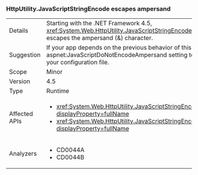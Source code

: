### HttpUtility.JavaScriptStringEncode escapes ampersand

|   |   |
|---|---|
|Details|Starting with the .NET Framework 4.5, <xref:System.Web.HttpUtility.JavaScriptStringEncode(System.String)?displayProperty=name> escapes the ampersand (&amp;) character.|
|Suggestion|If your app depends on the previous behavior of this method, you can add an aspnet:JavaScriptDoNotEncodeAmpersand setting to the <a href="https://msdn.microsoft.com/library/hh975440(v=vs.110).aspx">ASP.NET appSettings element</a> in your configuration file.|
|Scope|Minor|
|Version|4.5|
|Type|Runtime|
|Affected APIs|<ul><li><xref:System.Web.HttpUtility.JavaScriptStringEncode(System.String)?displayProperty=fullName></li><li><xref:System.Web.HttpUtility.JavaScriptStringEncode(System.String%2CSystem.Boolean)?displayProperty=fullName></li></ul>|
|Analyzers|<ul><li>CD0044A</li><li>CD0044B</li></ul>|

